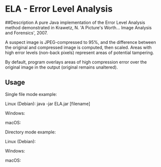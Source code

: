 # ELA - Error Level Analysis
##Description
A pure Java implementation of the Error Level Analysis method demonstrated in Krawetz, N. 'A Picture's Worth... 
Image Analysis and Forensics', 2007.

A suspect image is JPEG-compressed to 95%, and the difference between the original and compressed image is computed,
 then scaled. Areas with high error levels (non-back pixels) represent areas of potential tampering.

By default, program overlays areas of high compression error over the original image in the output (original remains unaltered).

## Usage
Single file mode example:

Linux (Debian): java -jar ELA.jar [filename]

Windows:

macOS:

Directory mode example:

Linux (Debian):

Windows:

macOS:
